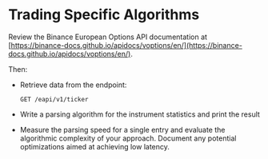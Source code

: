# Trading Specific Algorithms

Review the Binance European Options API documentation at [https://binance-docs.github.io/apidocs/voptions/en/](https://binance-docs.github.io/apidocs/voptions/en/).

Then:

- Retrieve data from the endpoint:
  ```
  GET /eapi/v1/ticker
  ```

- Write a parsing algorithm for the instrument statistics and print the result

- Measure the parsing speed for a single entry and evaluate the algorithmic complexity
of your approach. Document any potential optimizations aimed at achieving low
latency.
